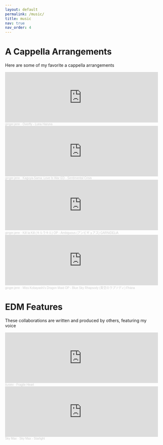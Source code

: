 ```yaml
---
layout: default
permalink: /music/
title: music
nav: true
nav_order: 4
---
```


<div class="post">

  <h1>A Cappella Arrangements</h1>
  
  <p>Here are some of my favorite a cappella arrangements</p>

  <!-- Replace the placeholders with the embedded players for each song -->
  <iframe width="100%" height="166" scrolling="no" frameborder="no" allow="autoplay" src="https://w.soundcloud.com/player/?url=https%3A//api.soundcloud.com/tracks/1542389395&color=%23ff5500&auto_play=false&hide_related=false&show_comments=true&show_user=true&show_reposts=false&show_teaser=true"></iframe><div style="font-size: 10px; color: #cccccc;line-break: anywhere;word-break: normal;overflow: hidden;white-space: nowrap;text-overflow: ellipsis; font-family: Interstate,Lucida Grande,Lucida Sans Unicode,Lucida Sans,Garuda,Verdana,Tahoma,sans-serif;font-weight: 100;"><a href="https://soundcloud.com/ginger-jenn" title="ginger.jenn" target="_blank" style="color: #cccccc; text-decoration: none;">ginger.jenn</a> · <a href="https://soundcloud.com/ginger-jenn/overfly-luna-haruna-a-cappella-cover-2023-ver" title="Overfly - Luna Haruna A Cappella Cover (2023 Ver)" target="_blank" style="color: #cccccc; text-decoration: none;">Overfly - Luna Haruna</a></div>

  <iframe width="100%" height="166" scrolling="no" frameborder="no" allow="autoplay" src="https://w.soundcloud.com/player/?url=https%3A//api.soundcloud.com/tracks/1337593867&color=%23ff5500&auto_play=false&hide_related=false&show_comments=true&show_user=true&show_reposts=false&show_teaser=true"></iframe><div style="font-size: 10px; color: #cccccc;line-break: anywhere;word-break: normal;overflow: hidden;white-space: nowrap;text-overflow: ellipsis; font-family: Interstate,Lucida Grande,Lucida Sans Unicode,Lucida Sans,Garuda,Verdana,Tahoma,sans-serif;font-weight: 100;"><a href="https://soundcloud.com/ginger-jenn" title="ginger.jenn" target="_blank" style="color: #cccccc; text-decoration: none;">ginger.jenn</a> · <a href="https://soundcloud.com/ginger-jenn/kaguya-sama-love-is-war-ed-sentimental-crisis-halca-a-capella-cover" title="Kaguya-Sama: Love Is War ED - Sentimental Crisis halca a capella cover" target="_blank" style="color: #cccccc; text-decoration: none;">Kaguya-Sama: Love Is War ED - Sentimental Crisis</a></div>

  <iframe width="100%" height="166" scrolling="no" frameborder="no" allow="autoplay" src="https://w.soundcloud.com/player/?url=https%3A//api.soundcloud.com/tracks/1159850383&color=%23ff5500&auto_play=false&hide_related=false&show_comments=true&show_user=true&show_reposts=false&show_teaser=true"></iframe><div style="font-size: 10px; color: #cccccc;line-break: anywhere;word-break: normal;overflow: hidden;white-space: nowrap;text-overflow: ellipsis; font-family: Interstate,Lucida Grande,Lucida Sans Unicode,Lucida Sans,Garuda,Verdana,Tahoma,sans-serif;font-weight: 100;"><a href="https://soundcloud.com/ginger-jenn" title="ginger.jenn" target="_blank" style="color: #cccccc; text-decoration: none;">ginger.jenn</a> · <a href="https://soundcloud.com/ginger-jenn/kill-la-kill-op-ambiguous-garnidelia-a-capella" title="Kill la Kill (キルラキル) OP - Ambiguous (アンビギュアス) GARNiDELiA a capella" target="_blank" style="color: #cccccc; text-decoration: none;">Kill la Kill (キルラキル) OP - Ambiguous (アンビギュアス) GARNiDELiA</a></div>

  <iframe width="100%" height="166" scrolling="no" frameborder="no" allow="autoplay" src="https://w.soundcloud.com/player/?url=https%3A//api.soundcloud.com/tracks/1001789833&color=%23ff5500&auto_play=false&hide_related=false&show_comments=true&show_user=true&show_reposts=false&show_teaser=true"></iframe><div style="font-size: 10px; color: #cccccc;line-break: anywhere;word-break: normal;overflow: hidden;white-space: nowrap;text-overflow: ellipsis; font-family: Interstate,Lucida Grande,Lucida Sans Unicode,Lucida Sans,Garuda,Verdana,Tahoma,sans-serif;font-weight: 100;"><a href="https://soundcloud.com/ginger-jenn" title="ginger.jenn" target="_blank" style="color: #cccccc; text-decoration: none;">ginger.jenn</a> · <a href="https://soundcloud.com/ginger-jenn/miss-kobayashis-dragon-maid-op-blue-sky-rhapsody-fhana-a-cappella-cover" title="Miss Kobayashi&#x27;s Dragon Maid OP - Blue Sky Rhapsody (青空のラプソディ) Fhána A Cappella Cover" target="_blank" style="color: #cccccc; text-decoration: none;">Miss Kobayashi&#x27;s Dragon Maid OP - Blue Sky Rhapsody (青空のラプソディ) Fhána</a></div>

  <h1>EDM Features</h1>
  
  <p>These collaborations are written and produced by others, featuring my voice</p>

  <iframe width="100%" height="166" scrolling="no" frameborder="no" allow="autoplay" src="https://w.soundcloud.com/player/?url=https%3A//api.soundcloud.com/tracks/1741002288&color=%23ff5500&auto_play=false&hide_related=false&show_comments=true&show_user=true&show_reposts=false&show_teaser=true"></iframe><div style="font-size: 10px; color: #cccccc;line-break: anywhere;word-break: normal;overflow: hidden;white-space: nowrap;text-overflow: ellipsis; font-family: Interstate,Lucida Grande,Lucida Sans Unicode,Lucida Sans,Garuda,Verdana,Tahoma,sans-serif;font-weight: 100;"><a href="https://soundcloud.com/irenic-30" title="iluniev" target="_blank" style="color: #cccccc; text-decoration: none;">iluniev</a> · <a href="https://soundcloud.com/irenic-30/fragile-heart" title="Fragile Heart (feat. MissArtistApril)" target="_blank" style="color: #cccccc; text-decoration: none;">Fragile Heart</a></div>

  <iframe width="100%" height="166" scrolling="no" frameborder="no" allow="autoplay" src="https://w.soundcloud.com/player/?url=https%3A//api.soundcloud.com/tracks/1737401730&color=%23ff5500&auto_play=false&hide_related=false&show_comments=true&show_user=true&show_reposts=false&show_teaser=true"></iframe><div style="font-size: 10px; color: #cccccc;line-break: anywhere;word-break: normal;overflow: hidden;white-space: nowrap;text-overflow: ellipsis; font-family: Interstate,Lucida Grande,Lucida Sans Unicode,Lucida Sans,Garuda,Verdana,Tahoma,sans-serif;font-weight: 100;"><a href="https://soundcloud.com/user-781805502" title="Sky Max" target="_blank" style="color: #cccccc; text-decoration: none;">Sky Max</a> · <a href="https://soundcloud.com/user-781805502/sky-max-starlight-feat-april" title="Sky Max - Starlight ( Feat. April &amp; Yurina ) [ AnotherXtremeWorld RELEASE ]" target="_blank" style="color: #cccccc; text-decoration: none;">Sky Max - Starlight</a></div>

</div>
